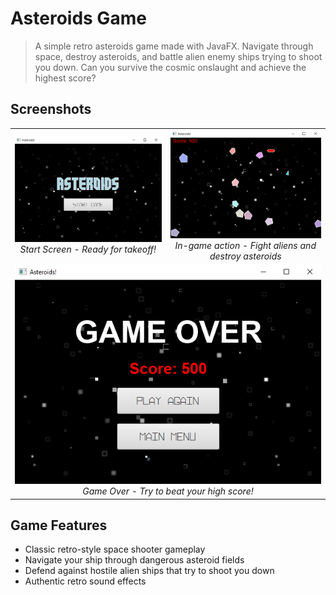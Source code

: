 # Asteroids Game

> A simple retro asteroids game made with JavaFX. Navigate through space, destroy asteroids, and battle alien enemy ships trying to shoot you down. Can you survive the cosmic onslaught and achieve the highest score?

## Screenshots

<div align="center">
  <table>
    <tr>
      <td align="center">
        <img src="src/main/resources/images/asteroids-menu.png" width="600" alt="Game Start Screen">
        <br>
        <em>Start Screen - Ready for takeoff!</em>
      </td>
      <td align="center">
        <img src="src/main/resources/images/asteroids-game.png" width="600" alt="Action Gameplay">
        <br>
        <em>In-game action - Fight aliens and destroy asteroids</em>
      </td>
    </tr>
    <tr>
      <td align="center" colspan="2">
        <img src="src/main/resources/images/asteroids-game-over.png" width="600" alt="Game Over Screen">
        <br>
        <em>Game Over - Try to beat your high score!</em>
      </td>
    </tr>
  </table>
</div>

## Game Features

- Classic retro-style space shooter gameplay
- Navigate your ship through dangerous asteroid fields
- Defend against hostile alien ships that try to shoot you down
- Authentic retro sound effects
